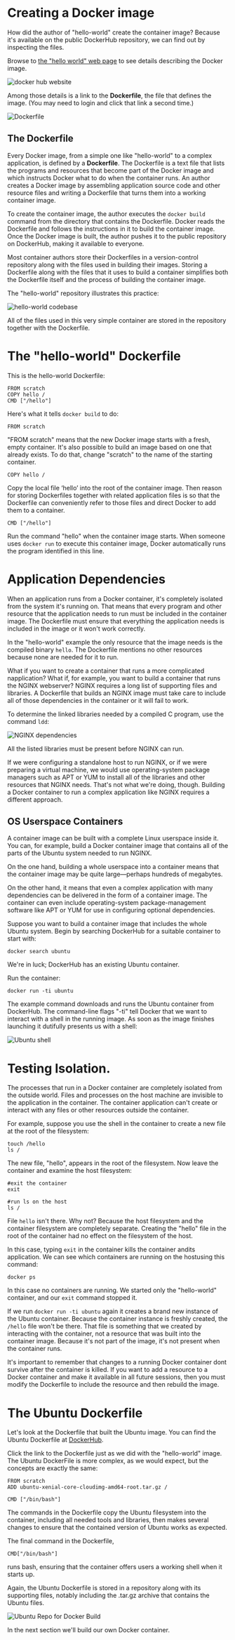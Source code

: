 # Creating a Docker image

How did the author of "hello-world" create the container image? Because it's available on the public DockerHub repository, we can find out by inspecting the files.

Browse to [the "hello world" web page](https://hub.docker.com/_/hello-world/) to see details describing the Docker image.

![docker hub website](/posts/files/docker-101/assets/images/dockerhub1.png)

Among those details is a link to the __Dockerfile__, the file that defines the image. (You may need to login and click that link a second time.)

![Dockerfile](/posts/files/docker-101/assets/images/dockerfile1.png)

## The Dockerfile

Every Docker image, from a simple one like "hello-world" to a complex application, is defined by a __Dockerfile__. The Dockerfile is a text file that lists the programs and resources that become part of the Docker image and which instructs Docker what to do when the container runs. An author creates a Docker image by assembling application source code and other resource files and writing a Dockerfile that turns them into a working container image.

To create the container image, the author executes the `docker build` command from the directory that contains the Dockerfile. Docker reads the Dockerfile and follows the instructions in it to build the container image. Once the Docker image is built, the author pushes it to the public repository on DockerHub, making it available to everyone.

Most container authors store their Dockerfiles in a version-control repository along with the files used in building their images. Storing a Dockerfile along with the files that it uses to build a container simplifies both the Dockerfile itself and the process of building the container image.

The "hello-world" repository illustrates this practice:

![hello-world codebase](/posts/files/docker-101/assets/images/hello-codebase.png)

All of the files used in this very simple container are stored in the repository together with the Dockerfile.

# The "hello-world" Dockerfile

This is the hello-world Dockerfile:

```
FROM scratch
COPY hello /
CMD ["/hello"]
```

Here's what it tells `docker build` to do:

`FROM scratch`

"FROM scratch" means that the new Docker image starts with a fresh, empty container. It's also possible to build an image based on one that already exists. To do that, change "scratch" to the name of the starting container.

`COPY hello /`

Copy the local file ‘hello’ into the root of the container image. Then reason for storing Dockerfiles together with related application files is so that the Dockerfile can conveniently refer to those files and direct Docker to add them to a container.

`CMD ["/hello"]`

Run the command "hello" when the container image starts. When someone uses `docker run` to execute this container image, Docker automatically runs the program identified in this line.

# Application Dependencies

When an application runs from a Docker container, it's completely isolated from the system it's running on. That means that every program and other resource that the application needs to run must be included in the container image. The Dockerfile must ensure that everything the application needs is included in the image or it won't work correctly.

In the "hello-world" example the only resource that the image needs is the compiled binary `hello`. The Dockerfile mentions no other resources because none are needed for it to run.

What if you want to create a container that runs a more complicated napplication? What if, for example, you want to build a container that runs the NGINX webserver? NGINX requires a long list of supporting files and libraries. A Dockerfile that builds an NGINX image must take care to include all of those dependencies in the container or it will fail to work.

To determine the linked libraries needed by a compiled C program, use the command `ldd`:

![NGINX dependencies](/posts/files/docker-101/assets/images/ldd1.png)

All the listed libraries must be present before NGINX can run.

If we were configuring a standalone host to run NGINX, or if we were preparing a virtual machine, we would use operating-system package managers such as APT or YUM to install all of the libraries and other resources that NGINX needs. That's not what we're doing, though. Building a Docker container to run a complex application like NGINX requires a different approach.

## OS Userspace Containers

A container image can be built with a complete Linux userspace inside it. You can, for example, build a Docker container image that contains all of the parts of the Ubuntu system needed to run NGINX.

On the one hand, building a whole userspace into a container means that the container image may be quite large&mdash;perhaps hundreds of megabytes.

On the other hand, it means that even a complex application with many dependencies can be delivered in the form of a container image. The container can even include operating-system package-management software like APT or YUM for use in configuring optional dependencies.

Suppose you want to build a container image that includes the whole Ubuntu system. Begin by searching DockerHub for a suitable container to start with:

```
docker search ubuntu
```

We're in luck; DockerHub has an existing Ubuntu container.

Run the container:

```
docker run -ti ubuntu
```

The example command downloads and runs the Ubuntu container from DockerHub. The command-line flags "-ti" tell Docker that we want to interact with a shell in the running image. As soon as the image finishes launching it dutifully presents us with a shell:

![Ubuntu shell](/posts/files/docker-101/assets/images/ubuntu1.png)

# Testing Isolation.

The processes that run in a Docker container are completely isolated from the outside world. Files and processes on the host machine are invisible to the application in the container. The container application can't create or interact with any files or other resources outside the container.

For example, suppose you use the shell in the container to create a new file at the root of the filesystem:

```
touch /hello
ls /
```

The new file, "hello", appears in the root of the filesystem. Now leave the container and examine the host filesystem:

```
#exit the container
exit

#run ls on the host
ls /
```

File `hello` isn't there. Why not? Because the host filesystem and the container filesystem are completely separate. Creating the "hello" file in the root of the container had no effect on the filesystem of the host.

In this case, typing `exit` in the container kills the container andits application. We can see which containers are running on the hostusing this command:

`docker ps`

In this case no containers are running. We started only the "hello-world" container, and our `exit` command stopped it.

If we run `docker run -ti ubuntu` again it creates a brand new instance of the Ubuntu container. Because the container instance is freshly created, the `/hello` file won't be there. That file is something that we created by interacting with the container, not a resource that was built into the container image. Because it's not part of the image, it's not present when the container runs.

It's important to remember that changes to a running Docker container dont survive after the container is killed. If you want to add a resource to a Docker container and make it available in all future sessions, then you must modify the Dockerfile to include the resource and then rebuild the image.

# The Ubuntu Dockerfile

Let's look at the Dockerfile that built the Ubuntu image. You can find the Ubuntu Dockerfile at [DockerHub](https://hub.docker.com/_/ubuntu).

Click the link to the Dockerfile just as we did with the "hello-world" image. The Ubuntu DockerFile is more complex, as we would expect, but the concepts are exactly the same:

```
FROM scratch
ADD ubuntu-xenial-core-cloudimg-amd64-root.tar.gz /

CMD ["/bin/bash"]
```

The commands in the Dockerfile copy the Ubuntu filesystem into the container, including all needed tools and libraries, then makes several changes to ensure that the contained version of Ubuntu works as expected.

The final command in the Dockerfile,

`CMD["/bin/bash"]`

runs bash, ensuring that the container offers users a working shell when it starts up.

Again, the Ubuntu Dockerfile is stored in a repository along with its supporting files, notably including the .tar.gz archive that contains the Ubuntu files.

![Ubuntu Repo for Docker Build](/posts/files/docker-101/assets/images/ubunturepo1.png)

In the next section we'll build our own Docker container.

